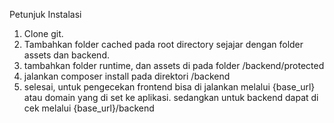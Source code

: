Petunjuk Instalasi

1. Clone git.
2. Tambahkan folder cached pada root directory sejajar dengan folder assets dan backend. 
3. tambahkan folder runtime, dan assets di pada folder /backend/protected
4. jalankan composer install pada direktori /backend
5. selesai, untuk pengecekan frontend bisa di jalankan melalui {base_url} atau domain yang di set ke aplikasi. sedangkan untuk backend dapat di cek melalui {base_url}/backend

